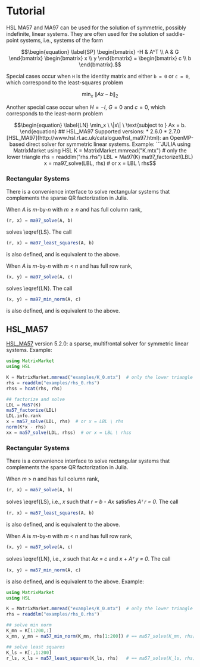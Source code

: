 # Tutorial

HSL MA57 and MA97 can be used for the solution of symmetric, possibly indefinite, linear systems.
They are often used for the solution of saddle-point systems, i.e., systems of the form
```math
\begin{equation}
  \label{SP}
  \begin{bmatrix}
    -H & A^T \\
     A & G
  \end{bmatrix}
  \begin{bmatrix}
    x \\ y
  \end{bmatrix}
  =
  \begin{bmatrix}
    c \\ b
  \end{bmatrix}.
```
Special cases occur when ``H`` is the identity matrix and either ``b = 0`` or ``c = 0``, which correspond to the least-squares problem
```math
\begin{equation}
  \label{LS}
  \min_x \ \|A x - b\|_2
\end{equation}
```
Another special case occur when $H = -I$, $G = 0$ and $c = 0$, which corresponds to the least-norm problem
```math
\begin{equation}
  \label{LN}
  \min_x \ \|x\| \ \text{subject to } Ax = b.
\end{equation}

## HSL_MA97

Supported versions:
* 2.6.0
* 2.7.0

[HSL_MA97](http://www.hsl.rl.ac.uk/catalogue/hsl_ma97.html): an OpenMP-based direct solver for symmetric linear systems. Example:

```JULIA
using MatrixMarket
using HSL

K = MatrixMarket.mmread("K.mtx")  # only the lower triangle
rhs = readdlm("rhs.rhs")

LBL = Ma97(K)
ma97_factorize!(LBL)
x = ma97_solve(LBL, rhs)  # or x = LBL \ rhs
```

### Rectangular Systems

There is a convenience interface to solve rectangular systems that complements
the sparse QR factorization in Julia.

When $A$ is $m$-by-$n$ with $m \geq n$ and has full column rank,
```JULIA
(r, x) = ma97_solve(A, b)
```
solves \eqref{LS}.
The call
```JULIA
(r, x) = ma97_least_squares(A, b)
```
is also defined, and is equivalent to the above.

When *A* is *m*-by-*n* with *m* < *n* and has full row rank,
```JULIA
(x, y) = ma97_solve(A, c)
```
solves \eqref{LN}.
The call
```JULIA
(x, y) = ma97_min_norm(A, c)
```
is also defined, and is equivalent to the above.

## HSL_MA57

[HSL_MA57](http://www.hsl.rl.ac.uk/specs/ma57.pdf) version 5.2.0:
a sparse, multifrontal solver for symmetric linear systems. Example:

```JULIA
using MatrixMarket
using HSL

K = MatrixMarket.mmread("examples/K_0.mtx")  # only the lower triangle
rhs = readdlm("examples/rhs_0.rhs")
rhss = hcat(rhs, rhs)

## factorize and solve
LDL = Ma57(K)
ma57_factorize(LDL)
LDL.info.rank
x = ma57_solve(LDL, rhs)  # or x = LBL \ rhs
norm(K*x - rhs)
xx = ma57_solve(LDL, rhss)  # or x = LBL \ rhss
```

### Rectangular Systems

There is a convenience interface to solve rectangular systems that complements
the sparse QR factorization in Julia.

When *m* > *n* and has full column rank,
```JULIA
(r, x) = ma57_solve(A, b)
```
solves \eqref{LS}, i.e., *x* such that *r = b - Ax*
satisfies *Aᵀ r = 0*. The call
```JULIA
(r, x) = ma57_least_squares(A, b)
```
is also defined, and is equivalent to the above.

When *A* is *m*-by-*n* with *m* < *n* and has full row rank,
```JULIA
(x, y) = ma57_solve(A, c)
```
solves \eqref{LN}, i.e., *x* such that *Ax = c* and *x +
Aᵀ y = 0*. The call
```JULIA
(x, y) = ma57_min_norm(A, c)
```
is also defined, and is equivalent to the above. Example:


```JULIA
using MatrixMarket
using HSL

K = MatrixMarket.mmread("examples/K_0.mtx")  # only the lower triangle
rhs = readdlm("examples/rhs_0.rhs")

## solve min norm
K_mn = K[1:200,:]
x_mn, y_mn = ma57_min_norm(K_mn, rhs[1:200]) # == ma57_solve(K_mn, rhs[1:200])

## solve least squares
K_ls = K[:,1:200]
r_ls, x_ls = ma57_least_squares(K_ls, rhs)   # == ma57_solve(K_ls, rhs)
```
